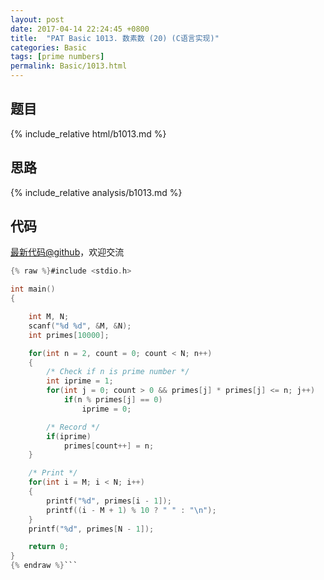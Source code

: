 ```yaml
---
layout: post
date: 2017-04-14 22:24:45 +0800
title:  "PAT Basic 1013. 数素数 (20) (C语言实现)"
categories: Basic
tags: [prime numbers]
permalink: Basic/1013.html
---
```


## 题目

{% include_relative html/b1013.md %}

## 思路

{% include_relative analysis/b1013.md %}
## 代码

[最新代码@github](https://github.com/OliverLew/PAT/blob/master/PATBasic/1013.c)，欢迎交流
```c
{% raw %}#include <stdio.h>

int main()
{

    int M, N;
    scanf("%d %d", &M, &N);
    int primes[10000];

    for(int n = 2, count = 0; count < N; n++)
    {
        /* Check if n is prime number */
        int iprime = 1;
        for(int j = 0; count > 0 && primes[j] * primes[j] <= n; j++)
            if(n % primes[j] == 0)
                iprime = 0;

        /* Record */
        if(iprime)
            primes[count++] = n;
    }

    /* Print */
    for(int i = M; i < N; i++)
    {
        printf("%d", primes[i - 1]);
        printf((i - M + 1) % 10 ? " " : "\n");
    }
    printf("%d", primes[N - 1]);

    return 0;
}
{% endraw %}```